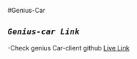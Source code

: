 #Genius-Car

## _`Genius-car Link`_
-Check genius Car-client github [Live Link](https://github.com/hasan-dev1/genius-car)